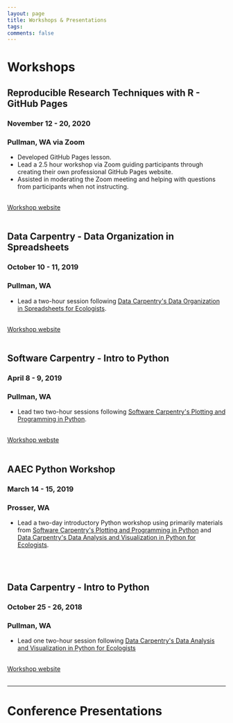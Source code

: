 ```yaml
---
layout: page
title: Workshops & Presentations
tags:
comments: false
---
```

# Workshops

## Reproducible Research Techniques with R - GitHub Pages
### November 12 - 20, 2020
### Pullman, WA via Zoom
- Developed GitHub Pages lesson.
- Lead a 2.5 hour workshop via Zoom guiding participants through creating their own professional GitHub Pages website. 
- Assisted in moderating the Zoom meeting and helping with questions from participants when not instructing.

<br>[Workshop website](https://cereo.wsu.edu/reproducible-r-workshop/)<br><br>

## Data Carpentry - Data Organization in Spreadsheets
### October 10 - 11, 2019
### Pullman, WA
- Lead a two-hour session following [Data Carpentry's Data Organization in Spreadsheets for Ecologists](https://datacarpentry.org/spreadsheet-ecology-lesson/).

<br>[Workshop website](https://mbrousil.github.io/2019-10-10-wsu/)<br><br>

## Software Carpentry - Intro to Python
### April 8 - 9, 2019
### Pullman, WA
- Lead two two-hour sessions following [Software Carpentry's Plotting and Programming in Python](http://swcarpentry.github.io/python-novice-gapminder/).

<br>[Workshop webste](https://mbrousil.github.io/2019-04-08-wsu/)<br><br>

## AAEC Python Workshop
### March 14 - 15, 2019
### Prosser, WA
- Lead a two-day introductory Python workshop using primarily materials from [Software Carpentry's Plotting and Programming in Python](http://swcarpentry.github.io/python-novice-gapminder/) and [Data Carpentry's Data Analysis and Visualization in Python for Ecologists](https://datacarpentry.org/python-ecology-lesson/).

<br><br>

## Data Carpentry - Intro to Python
### October 25 - 26, 2018
### Pullman, WA
- Lead one two-hour session following [Data Carpentry's Data Analysis and Visualization in Python for Ecologists](https://datacarpentry.org/python-ecology-lesson/01-short-introduction-to-Python/index.html)

<br>[Workshop website](https://mbrousil.github.io/2018-10-25-wsu/)<br><br>

---
# Conference Presentations
